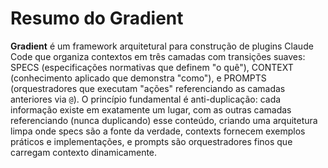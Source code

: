 # Resumo do Gradient

**Gradient** é um framework arquitetural para construção de plugins Claude Code que organiza contextos em três camadas com transições suaves: SPECS (especificações normativas que definem "o quê"), CONTEXT (conhecimento aplicado que demonstra "como"), e PROMPTS (orquestradores que executam "ações" referenciando as camadas anteriores via `@`). O princípio fundamental é anti-duplicação: cada informação existe em exatamente um lugar, com as outras camadas referenciando (nunca duplicando) esse conteúdo, criando uma arquitetura limpa onde specs são a fonte da verdade, contexts fornecem exemplos práticos e implementações, e prompts são orquestradores finos que carregam contexto dinamicamente.
